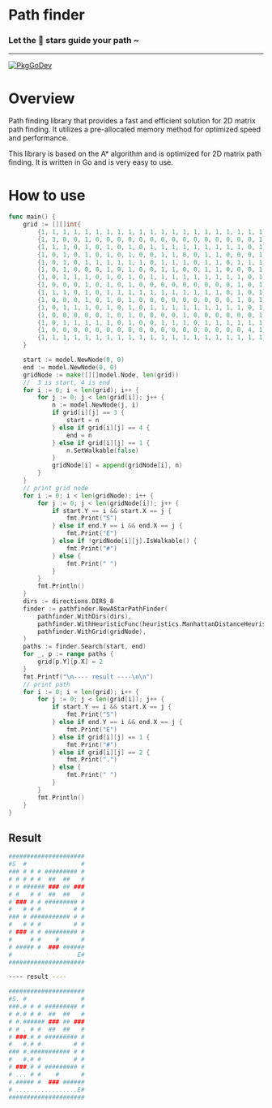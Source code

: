 # Path finder

### Let the 🌟 stars guide your path ~

---


[![PkgGoDev](https://pkg.go.dev/badge/mod/github.com/b5710546232/go-pathfinder)](https://pkg.go.dev/github.com/b5710546232/go-pathfinder)


# Overview


Path finding library that provides a fast and efficient solution for 2D matrix path finding. It utilizes a pre-allocated memory method for optimized speed and performance.

This library is based on the A* algorithm and is optimized for 2D matrix path finding. It is written in Go and is very easy to use.

# How to use

```go
func main() {
	grid := [][]int{
		{1, 1, 1, 1, 1, 1, 1, 1, 1, 1, 1, 1, 1, 1, 1, 1, 1, 1, 1, 1, 1},
		{1, 3, 0, 0, 1, 0, 0, 0, 0, 0, 0, 0, 0, 0, 0, 0, 0, 0, 0, 0, 1},
		{1, 1, 1, 0, 1, 0, 1, 0, 1, 0, 1, 1, 1, 1, 1, 1, 1, 1, 1, 0, 1},
		{1, 0, 1, 0, 1, 0, 1, 0, 1, 0, 0, 1, 1, 0, 0, 1, 1, 0, 0, 0, 1},
		{1, 0, 1, 0, 1, 1, 1, 1, 1, 1, 0, 1, 1, 1, 0, 1, 1, 0, 1, 1, 1},
		{1, 0, 1, 0, 0, 0, 1, 0, 1, 0, 0, 1, 1, 0, 0, 1, 1, 0, 0, 0, 1},
		{1, 0, 1, 1, 1, 0, 1, 0, 1, 0, 1, 1, 1, 1, 1, 1, 1, 1, 1, 0, 1},
		{1, 0, 0, 0, 1, 0, 1, 0, 1, 0, 0, 0, 0, 0, 0, 0, 0, 0, 1, 0, 1},
		{1, 1, 1, 0, 1, 0, 1, 1, 1, 1, 1, 1, 1, 1, 1, 1, 1, 0, 1, 0, 1},
		{1, 0, 0, 0, 1, 0, 1, 0, 1, 0, 0, 0, 0, 0, 0, 0, 0, 0, 1, 0, 1},
		{1, 0, 1, 1, 1, 0, 1, 0, 1, 0, 1, 1, 1, 1, 1, 1, 1, 1, 1, 0, 1},
		{1, 0, 0, 0, 0, 0, 1, 0, 1, 0, 0, 0, 0, 1, 0, 0, 0, 0, 0, 0, 1},
		{1, 0, 1, 1, 1, 1, 1, 0, 1, 0, 0, 1, 1, 1, 0, 1, 1, 1, 1, 1, 1},
		{1, 0, 0, 0, 0, 0, 0, 0, 0, 0, 0, 0, 0, 0, 0, 0, 0, 0, 0, 4, 1},
		{1, 1, 1, 1, 1, 1, 1, 1, 1, 1, 1, 1, 1, 1, 1, 1, 1, 1, 1, 1, 1},
	}

	start := model.NewNode(0, 0)
	end := model.NewNode(0, 0)
	gridNode := make([][]model.Node, len(grid))
	//  3 is start, 4 is end
	for i := 0; i < len(grid); i++ {
		for j := 0; j < len(grid[i]); j++ {
			n := model.NewNode(j, i)
			if grid[i][j] == 3 {
				start = n
			} else if grid[i][j] == 4 {
				end = n
			} else if grid[i][j] == 1 {
				n.SetWalkable(false)
			}
			gridNode[i] = append(gridNode[i], n)
		}
	}
	// print grid node
	for i := 0; i < len(gridNode); i++ {
		for j := 0; j < len(gridNode[i]); j++ {
			if start.Y == i && start.X == j {
				fmt.Print("S")
			} else if end.Y == i && end.X == j {
				fmt.Print("E")
			} else if !gridNode[i][j].IsWalkable() {
				fmt.Print("#")
			} else {
				fmt.Print(" ")
			}
		}
		fmt.Println()
	}
	dirs := directions.DIRS_8
	finder := pathfinder.NewAStarPathFinder(
		pathfinder.WithDirs(dirs),
		pathfinder.WithHeuristicFunc(heuristics.ManhattanDistanceHeuristic),
		pathfinder.WithGrid(gridNode),
	)
	paths := finder.Search(start, end)
	for _, p := range paths {
		grid[p.Y][p.X] = 2
	}
	fmt.Printf("\n---- result ----\n\n")
	// print path
	for i := 0; i < len(grid); i++ {
		for j := 0; j < len(grid[i]); j++ {
			if start.Y == i && start.X == j {
				fmt.Print("S")
			} else if end.Y == i && end.X == j {
				fmt.Print("E")
			} else if grid[i][j] == 1 {
				fmt.Print("#")
			} else if grid[i][j] == 2 {
				fmt.Print(".")
			} else {
				fmt.Print(" ")
			}
		}
		fmt.Println()
	}	
}


```


## Result


```sh
#####################
#S  #               #
### # # # ######### #
# # # # #  ##  ##   #
# # ###### ### ## ###
# #   # #  ##  ##   #
# ### # # ######### #
#   # # #         # #
### # ########### # #
#   # # #         # #
# ### # # ######### #
#     # #    #      #
# ##### #  ### ######
#                  E#
#####################

---- result ----

#####################
#S. #               #
###.# # # ######### #
# #.# # #  ##  ##   #
# #.###### ### ## ###
# # . # #  ##  ##   #
# ###.# # ######### #
#   #.# #         # #
### #.########### # #
#   #.# #         # #
# ###.# # ######### #
# ... # #    #      #
#.##### #  ### ######
# .................E#
#####################
```
